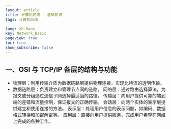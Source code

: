 ```yaml
---
layout: article
title: 计算机网络 — 基础知识
tags: 计算机网络

lang: zh-Hans
key: Network_Basic
pageview: true
toc: true
show_subscribe: false
---
```



## 一、OSI 与 TCP/IP 各层的结构与功能

- 物理层：利用传输介质为数据链路层提供物理连接，实现比特流的透明传输。
- 数据链路层：负责建立和管理节点间的链路。
网络层：通过路由选择算法，为报文或分组通过通信子网选择最适当的路径。
传输层：向用户提供可靠的端到端的差错和流量控制，保证报文的正确传输。
会话层：向两个实体的表示层提供建立和使用连接的方法。
表示层：处理用户信息的表示问题，如编码、数据格式转换和加密解密等。
应用层：直接向用户提供服务，完成用户希望在网络上完成的各种工作。

